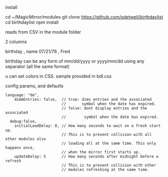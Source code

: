 install

cd ~/MagicMirror/modules
git clone https://github.com/sdetweil/birthdaylist
cd birthdaylist
npm install

reads from CSV in the module folder

2 columns

birthday , name 
07/21/76  , Fred


birthday can be any form of  mm/dd/yyyy or yyyy/mm/dd
using any separator
(all the same format) 

u can set colors in CSS. 
sample provided in bdl.css

config  params, and defaults

    language: "de",
		dimmEntries: false,  // true: dims entries and the associated
							 //       symbol when the date has expired.
							 // false: dont display entries and the associated
							 //        symbol when the date has expired.
	  debug:false,
		initialLoadDelay: 0, // How many seconds to wait on a fresh start up.
							 // This is to prevent collision with all other modules also
							 // loading all at the same time. This only happens once,
							 // when the mirror first starts up.
		updateDelay: 5       // How many seconds after midnight before a refresh
						     // This is to prevent collision with other
							 // modules refreshing at the same time.
